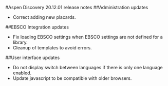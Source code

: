 #Aspen Discovery 20.12.01 release notes
##Administration updates
- Correct adding new placards.

##EBSCO Integration updates
- Fix loading EBSCO settings when EBSCO settings are not defined for a library.
- Cleanup of templates to avoid errors.  

##User interface updates
- Do not display switch between languages if there is only one language enabled. 
- Update javascript to be compatible with older browsers.